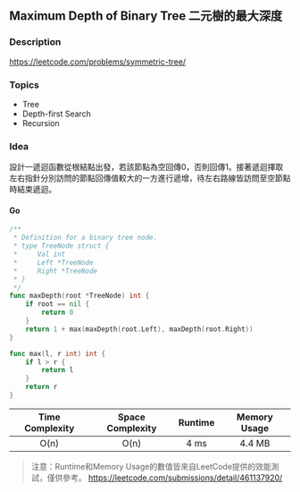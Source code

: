 ##  Maximum Depth of Binary Tree 二元樹的最大深度

### **Description**

https://leetcode.com/problems/symmetric-tree/

### **Topics**

* Tree
* Depth-first Search
* Recursion

### **Idea**

設計一遞迴函數從根結點出發，若該節點為空回傳0，否則回傳1。接著遞迴擇取左右指針分別訪問的節點回傳值較大的一方進行遞增，待左右路線皆訪問至空節點時結束遞迴。

#### Go 
```Go
/**
 * Definition for a binary tree node.
 * type TreeNode struct {
 *     Val int
 *     Left *TreeNode
 *     Right *TreeNode
 * }
 */
func maxDepth(root *TreeNode) int {
    if root == nil {
        return 0
    }
    return 1 + max(maxDepth(root.Left), maxDepth(root.Right))
}

func max(l, r int) int {
    if l > r {
        return l 
    }
    return r 
}
```

| Time Complexity | Space Complexity | Runtime | Memory Usage |
| :--: | :--: | :--: | :--: |
| O(n) | O(n) | 4 ms | 4.4 MB |
> 注意：Runtime和Memory Usage的數值皆來自LeetCode提供的效能測試，僅供參考。
> https://leetcode.com/submissions/detail/461137920/